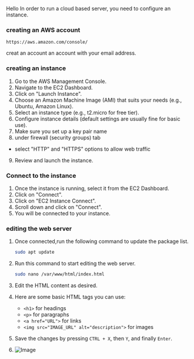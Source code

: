 Hello
In order to run a cloud based server, you need to configure an instance.

### creating an AWS account 
```
https://aws.amazon.com/console/
```
creat an account an account with your email address.

### creating an instance
1. Go to the AWS Management Console.
2. Navigate to the EC2 Dashboard.
3. Click on "Launch Instance".
4. Choose an Amazon Machine Image (AMI) that suits your needs (e.g., Ubuntu, Amazon Linux).
5. Select an instance type (e.g., t2.micro for free tier).
6. Configure instance details (default settings are usually fine for basic use).
7. Make sure you set up a key pair name
8. under firewall (security groups) tab 
- select "HTTP" and "HTTPS" options to allow web traffic
9. Review and launch the instance.
### Connect to the instance
1. Once the instance is running, select it from the EC2 Dashboard.
2. Click on "Connect".
3. Click on "EC2 Instance Connect".
4. Scroll down and click on "Connect".
5. You will be connected to your instance.
### editing the web server
1. Once connected,run the following command to update the package list.
     ```bash
     sudo apt update
2. Run this command to start editing the web server.
     ```bash
     sudo nano /var/www/html/index.html
     ```
3. Edit the HTML content as desired.
4. Here are some basic HTML tags you can use:
   - `<h1>` for headings
   - `<p>` for paragraphs
   - `<a href="URL">` for links
   - `<img src="IMAGE_URL" alt="description">` for images
5. Save the changes by pressing `CTRL + X`, then `Y`, and finally `Enter`.

6. ![Image](https://github.com/user-attachments/assets/ae927ef9-5691-446f-94ed-120ba6df59a7)
